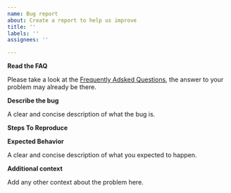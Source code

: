 ```yaml
---
name: Bug report
about: Create a report to help us improve
title: ''
labels: ''
assignees: ''

---
```


**Read the FAQ**

Please take a look at the [Frequently Adsked Questions], the answer to your problem may already be there.

[Frequently Adsked Questions]: https://github.com/dalibo/pandocker/blob/master/FAQ.md

**Describe the bug**

A clear and concise description of what the bug is.

**Steps To Reproduce**

**Expected Behavior**

A clear and concise description of what you expected to happen.

**Additional context**

Add any other context about the problem here.

